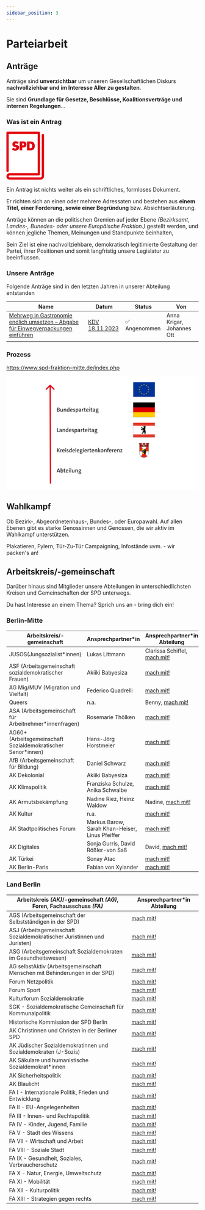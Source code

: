 ```yaml
---
sidebar_position: 3
---
```


# Parteiarbeit

## Anträge

Anträge sind **unverzichtbar** um unseren Gesellschaftlichen Diskurs **nachvollziehbar und im Interesse Aller zu gestalten**. 

Sie sind **Grundlage für Gesetze, Beschlüsse, Koalitionsverträge und internen Regelungen**... 

### Was ist ein Antrag
![Antrag](/img/SPD_Parteibuch_rot-frei_RGB.svg)

Ein Antrag ist nichts weiter als ein schriftliches, formloses Dokument.

Er richten sich an einen oder mehrere Adressaten und bestehen aus **einem Titel, einer Forderung, sowie einer Begründung** bzw. Absichtserläuterung.

Anträge können an die politischen Gremien auf jeder Ebene *(Bezirksamt, Landes-, Bunedes- oder unsere Europäische Fraktion.)* gestellt werden, und können jegliche Themen, Meinungen und Standpunkte beinhalten,

Sein Ziel ist eine nachvollziehbare, demokratisch legitimierte Gestaltung der Partei, ihrer Positionen und somit langfristig unsere Legislatur zu beeinflussen.


### Unsere Anträge

Folgende Anträge sind in den letzten Jahren in unserer Abteilung entstanden

| Name                                                                                                                                                                                                                | Datum                                                                          | Status | Von |
| ------------------------------------------------------------------------------------------------------------------------------------------------------------------------------------------------------------------- | --------------------------------------------------------------------------------------- | ------ | --------------- |
| [Mehrweg in Gastronomie endlich umsetzen – Abgabe für Einwegverpackungen einführen](https://kdv.spd-berlin-mitte.de/cvtx_antrag/mehrweg-in-gastronomie-endlich-umsetzen-abgabe-fuer-einwegverpackungen-einfuehren/) | [KDV 18.11.2023](https://kdv.spd-berlin-mitte.de/veranstaltungen/kdv-mitte-18-11-2023/) |  ✅ Angenommen       | Anna Krigar, Johannes Ott                 |
|                                                                                                                                                                                                                     |                                                                                         |        |                 |



### Prozess

https://www.spd-fraktion-mitte.de/index.php

![prozess](/img/Antragsprogress.png)

## Wahlkampf
Ob Bezirk-, Abgeordnetenhaus-, Bundes-, oder Europawahl. Auf allen Ebenen gibt es starke Genossinnen und Genossen, die wir aktiv im Wahlkampf unterstützen.

Plakatieren, Fylern, Tür-Zu-Tür Campaigning, Infostände uvm. - wir packen's an! 

## Arbeitskreis/-gemeinschaft

Darüber hinaus sind Mitglieder unsere Abteilungen in unterschiedlichsten Kreisen und Gemeinschaften der SPD unterwegs. 

Du hast Interesse an einem Thema? Sprich uns an - bring dich ein! 

### Berlin-Mitte

| Arbeitskreis/-gemeinschaft                                   | Ansprechpartner*in                              | Ansprechpartner*in Abteilung             |
| ------------------------------------------------------------ | ----------------------------------------------- | ---------------------------------------- |
| JUSOS(Jungsozialist*innen)                                   | Lukas Littmann                                  | Clarissa Schiffel, [mach mit!](/machmit) |
| ASF (Arbeitsgemeinschaft sozialdemokratischer Frauen)        | Akiiki Babyesiza                                | [mach mit!](/machmit)                    |
| AG Mig/MUV (Migration und Vielfalt)                          | Federico Quadrelli                              | [mach mit!](/machmit)                    |
| Queers                                                       | n.a.                                            | Benny, [mach mit!](/machmit)             |
| ASA (Arbeitsgemeinschaft für Arbeitnehmer*innenfragen)       | Rosemarie Thölken                               | [mach mit!](/machmit)                    |
| AG60+ (Arbeitsgemeinschaft Sozialdemokratischer Senor*innen) | Hans-Jörg Horstmeier                            | [mach mit!](/machmit)                    |
| AfB (Arbeitsgemeinschaft für Bildung)                        | Daniel Schwarz                                  | [mach mit!](/machmit)                    |
| AK Dekolonial                                                | Akiiki Babyesiza                                | [mach mit!](/machmit)                    |
| AK Klimapolitik                                              | Franziska Schulze, Anika Schwalbe               | [mach mit!](/machmit)                    |
| AK Armutsbekämpfung                                          | Nadine Riez, Heinz Waldow                       | Nadine, [mach mit!](/machmit)            |
| AK Kultur                                                    | n.a.                                            | [mach mit!](/machmit)                    |
| AK Stadtpolitisches Forum                                    | Markus Barow, Sarah Khan-Heiser, Linus Pfeiffer | [mach mit!](/machmit)                    |
| AK Digitales                                                 | Sonja Gurris, David Rößler-von Saß              | David, [mach mit!](/machmit)             |
| AK Türkei                                                    | Sonay Atac                                      | [mach mit!](/machmit)                    |
| AK Berlin-Paris                                              | Fabian von Xylander                             | [mach mit!](/machmit)                    |
			

### Land Berlin

| Arbeitskreis *(AK)*/-gemeinschaft *(AG)*, Foren, Fachausschuss *(FA)*      | Ansprechpartner*in Abteilung |
| -------------------------------------------------------------------------- | ---------------------------- |
| AGS (Arbeitsgemeinschaft der Selbstständigen in der SPD)                   | [mach mit!](/machmit)        |
| ASJ (Arbeitsgemeinschaft Sozialdemokratischer Juristinnen und Juristen)    | [mach mit!](/machmit)        |
| ASG (Arbeitsgemeinschaft Sozialdemokraten im Gesundheitswesen)             | [mach mit!](/machmit)        |
| AG selbstAktiv (Arbeitsgemeinschaft Menschen mit Behinderungen in der SPD) | [mach mit!](/machmit)        |
| Forum Netzpolitik                                                          | [mach mit!](/machmit)        |
| Forum Sport                                                                | [mach mit!](/machmit)        |
| Kulturforum Sozialdemokratie                                               | [mach mit!](/machmit)        |
| SGK - Sozialdemokratische Gemeinschaft für Kommunalpolitik                 | [mach mit!](/machmit)        |
| Historische Kommission der SPD Berlin                                      | [mach mit!](/machmit)        |
| AK Christinnen und Christen in der Berliner SPD                            | [mach mit!](/machmit)        |
| AK Jüdischer Sozialdemokratinnen und Sozialdemokraten (J-Sozis)            | [mach mit!](/machmit)        |
| AK Säkulare und humanistische Sozialdemokrat*innen                         | [mach mit!](/machmit)        |
| AK Sicherheitspolitik                                                      | [mach mit!](/machmit)        |
| AK Blaulicht                                                               | [mach mit!](/machmit)        |
| FA I 	- Internationale Politik, Frieden und Entwicklung                    | [mach mit!](/machmit)        |
| FA II 	- EU-Angelegenheiten                                                | [mach mit!](/machmit)        |
| FA III 	- Innen- und Rechtspolitik                                         | [mach mit!](/machmit)        |
| FA IV 	- Kinder, Jugend, Familie                                           | [mach mit!](/machmit)        |
| FA V 	- Stadt des Wissens                                                  | [mach mit!](/machmit)        |
| FA VII	- Wirtschaft und Arbeit                                             | [mach mit!](/machmit)        |
| FA VIII	- Soziale Stadt                                                    | [mach mit!](/machmit)        |
| FA IX 	- Gesundheit, Soziales, Verbraucherschutz                           | [mach mit!](/machmit)        |
| FA X 	- Natur, Energie, Umweltschutz                                       | [mach mit!](/machmit)        |
| FA XI 	- Mobilität                                                         | [mach mit!](/machmit)        |
| FA XII 	- Kulturpolitik                                                    | [mach mit!](/machmit)        |
| FA XIII	- Strategien gegen rechts                                          | [mach mit!](/machmit)        |
